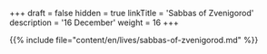 +++
draft = false
hidden = true
linkTitle = 'Sabbas of Zvenigorod'
description = '16 December'
weight = 16
+++

{{% include file="content/en/lives/sabbas-of-zvenigorod.md" %}}
